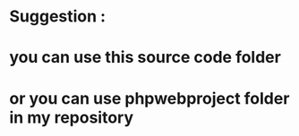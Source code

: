 # Suggestion :
# you can use this source code folder
# or you can use phpwebproject folder in my repository 
